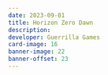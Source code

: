 ```yaml
---
date: 2023-09-01
title: Horizon Zero Dawn
description:
developer: Guerrilla Games
card-image: 16
banner-image: 22
banner-offset: 23
---
```

